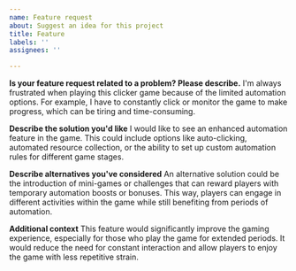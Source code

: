 ```yaml
---
name: Feature request
about: Suggest an idea for this project
title: Feature
labels: ''
assignees: ''

---
```


**Is your feature request related to a problem? Please describe.**
I'm always frustrated when playing this clicker game because of the limited automation options. For example, I have to constantly click or monitor the game to make progress, which can be tiring and time-consuming.

**Describe the solution you'd like**
I would like to see an enhanced automation feature in the game. This could include options like auto-clicking, automated resource collection, or the ability to set up custom automation rules for different game stages.

**Describe alternatives you've considered**
An alternative solution could be the introduction of mini-games or challenges that can reward players with temporary automation boosts or bonuses. This way, players can engage in different activities within the game while still benefiting from periods of automation.

**Additional context**
This feature would significantly improve the gaming experience, especially for those who play the game for extended periods. It would reduce the need for constant interaction and allow players to enjoy the game with less repetitive strain.
